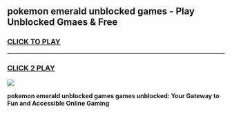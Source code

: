 
## pokemon emerald unblocked games - Play Unblocked Gmaes & Free
<h3>
<a href="https://news.freeplayer.one?title=pokemon_emerald_unblocked_games&ref=23F">CLICK TO PLAY</a></h3>
<hr>

<h3>
<a href="https://news.freeplayer.one?title=pokemon_emerald_unblocked_games&ref=23F">CLICK 2 PLAY</a>
  
</h3>

<a href="https://news.freeplayer.one?title=pokemon_emerald_unblocked_games&ref=23F/"><img src="https://clearcache.store/games.png"></a>


**pokemon emerald unblocked games games unblocked: Your Gateway to Fun and Accessible Online Gaming**
